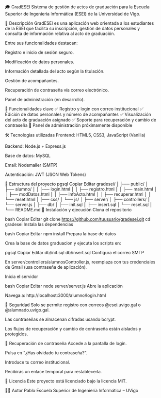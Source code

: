 🎓 GradESEI
Sistema de gestión de actos de graduación para la Escuela Superior de Ingeniería Informática (ESEI) de la Universidad de Vigo.

📌 Descripción
GradESEI es una aplicación web orientada a los estudiantes de la ESEI que facilita su inscripción, gestión de datos personales y consulta de información relativa al acto de graduación.

Entre sus funcionalidades destacan:

Registro e inicio de sesión seguro.

Modificación de datos personales.

Información detallada del acto según la titulación.

Gestión de acompañantes.

Recuperación de contraseña vía correo electrónico.

Panel de administración (en desarrollo).

🚀 Funcionalidades clave
✅ Registro y login con correo institucional
✅ Edición de datos personales y número de acompañantes
✅ Visualización del acto de graduación asignado
✅ Soporte para recuperación y cambio de contraseña
🚧 Panel de administración próximamente disponible

🛠️ Tecnologías utilizadas
Frontend: HTML5, CSS3, JavaScript (Vanilla)

Backend: Node.js + Express.js

Base de datos: MySQL

Email: Nodemailer (SMTP)

Autenticación: JWT (JSON Web Tokens)

📁 Estructura del proyecto
pgsql
Copiar
Editar
gradesei/
│
├── public/
│   ├── alumno/
│   │   ├── login.html
│   │   ├── registro.html
│   │   ├── main.html
│   │   ├── modDatos.html
│   │   ├── infoActo.html
│   │   ├── recuperar.html
│   │   └── reset.html
│   ├── css/
│   └── js/
│
├── server/
│   ├── controllers/
│   └── server.js
│
├── db/
│   ├── init.sql
│   ├── insert.sql
│   └── reset.sql
│
└── README.md
🧪 Instalación y ejecución
Clona el repositorio

bash
Copiar
Editar
git clone https://github.com/tuusuario/gradesei.git
cd gradesei
Instala las dependencias

bash
Copiar
Editar
npm install
Prepara la base de datos

Crea la base de datos graduacion y ejecuta los scripts en:

pgsql
Copiar
Editar
db/init.sql
db/insert.sql
Configura el correo SMTP

En server/controllers/alumnosController.js, reemplaza con tus credenciales de Gmail (usa contraseña de aplicación).

Inicia el servidor

bash
Copiar
Editar
node server/server.js
Abre la aplicación

Navega a: http://localhost:3000/alumno/login.html

🔐 Seguridad
Solo se permite registro con correos @esei.uvigo.gal o @alumnado.uvigo.gal.

Las contraseñas se almacenan cifradas usando bcrypt.

Los flujos de recuperación y cambio de contraseña están aislados y protegidos.

🔄 Recuperación de contraseña
Accede a la pantalla de login.

Pulsa en "¿Has olvidado tu contraseña?".

Introduce tu correo institucional.

Recibirás un enlace temporal para restablecerla.

📜 Licencia
Este proyecto está licenciado bajo la licencia MIT.

👨‍💻 Autor
Pablo
Escuela Superior de Ingeniería Informática – UVigo
